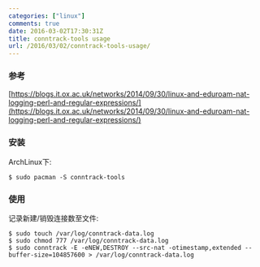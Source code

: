 ```yaml
---
categories: ["linux"]
comments: true
date: 2016-03-02T17:30:31Z
title: conntrack-tools usage
url: /2016/03/02/conntrack-tools-usage/
---
```


### 参考
[https://blogs.it.ox.ac.uk/networks/2014/09/30/linux-and-eduroam-nat-logging-perl-and-regular-expressions/](https://blogs.it.ox.ac.uk/networks/2014/09/30/linux-and-eduroam-nat-logging-perl-and-regular-expressions/)    
### 安装
ArchLinux下:    

```
$ sudo pacman -S conntrack-tools
```

### 使用
记录新建/销毁连接数至文件:    

```
$ sudo touch /var/log/conntrack-data.log
$ sudo chmod 777 /var/log/conntrack-data.log
$ sudo conntrack -E -eNEW,DESTROY --src-nat -otimestamp,extended --buffer-size=104857600 > /var/log/conntrack-data.log
```
